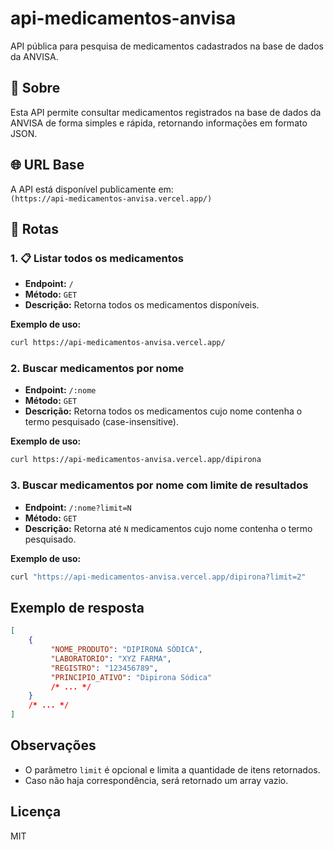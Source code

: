 # api-medicamentos-anvisa
API pública para pesquisa de medicamentos cadastrados na base de dados da ANVISA.

## 📝 Sobre

Esta API permite consultar medicamentos registrados na base de dados da ANVISA de forma simples e rápida, retornando informações em formato JSON.

## 🌐 URL Base

A API está disponível publicamente em:  
`(https://api-medicamentos-anvisa.vercel.app/)`

## 🚦 Rotas

### 1. 📋 Listar todos os medicamentos

- **Endpoint:** `/`
- **Método:** `GET`
- **Descrição:** Retorna todos os medicamentos disponíveis.

**Exemplo de uso:**
```bash
curl https://api-medicamentos-anvisa.vercel.app/
```

### 2. Buscar medicamentos por nome

- **Endpoint:** `/:nome`
- **Método:** `GET`
- **Descrição:** Retorna todos os medicamentos cujo nome contenha o termo pesquisado (case-insensitive).

**Exemplo de uso:**
```bash
curl https://api-medicamentos-anvisa.vercel.app/dipirona
```

### 3. Buscar medicamentos por nome com limite de resultados

- **Endpoint:** `/:nome?limit=N`
- **Método:** `GET`
- **Descrição:** Retorna até `N` medicamentos cujo nome contenha o termo pesquisado.

**Exemplo de uso:**
```bash
curl "https://api-medicamentos-anvisa.vercel.app/dipirona?limit=2"
```

## Exemplo de resposta

```json
[
    {
         "NOME_PRODUTO": "DIPIRONA SÓDICA",
         "LABORATORIO": "XYZ FARMA",
         "REGISTRO": "123456789",
         "PRINCIPIO_ATIVO": "Dipirona Sódica"
         /* ... */
    }
    /* ... */
]
```

## Observações

- O parâmetro `limit` é opcional e limita a quantidade de itens retornados.
- Caso não haja correspondência, será retornado um array vazio.

## Licença

MIT
